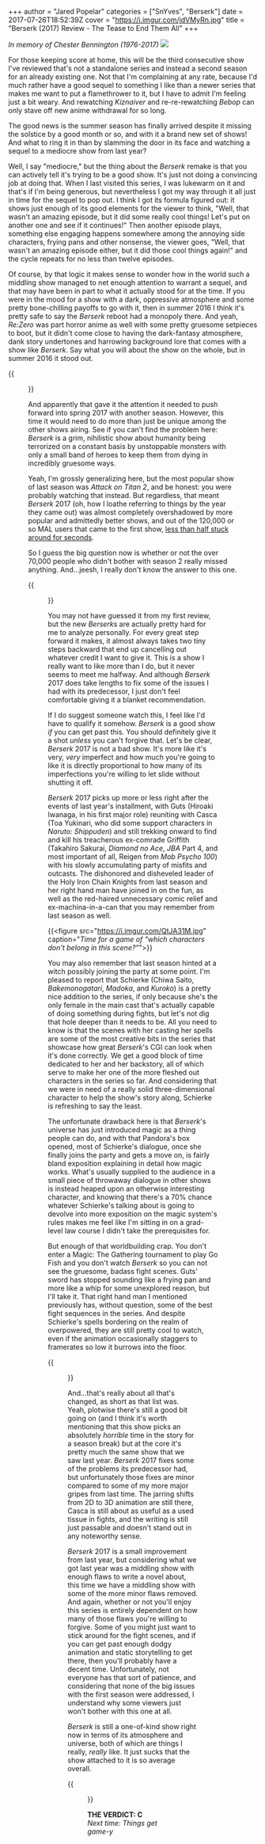 +++
author = "Jared Popelar"
categories = ["SnYves", "Berserk"]
date = 2017-07-26T18:52:39Z
cover = "https://i.imgur.com/jdVMyRn.jpg"
title = "Berserk (2017) Review - The Tease to End Them All"
+++


*In memory of Chester Bennington (1976-2017)*
![](https://i.imgur.com/hJtSfBR.jpg)

For those keeping score at home, this will be the third consecutive show I've reviewed that's not a standalone series and instead a second season for an already existing one. Not that I'm complaining at any rate, because I'd much rather have a good sequel to something I like than a newer series that makes me want to put a flamethrower to it, but I have to admit I'm feeling just a bit weary. And rewatching *Kiznaiver* and re-re-rewatching *Bebop* can only stave off new anime withdrawal for so long. 

The good news is the summer season has finally arrived despite it missing the solstice by a good month or so, and with it a brand new set of shows! And what to ring it in than by slamming the door in its face and watching a sequel to a mediocre show from last year?

Well, I say "mediocre," but the thing about the *Berserk* remake is that you can actively tell it's trying to be a good show. It's just not doing a convincing job at doing that. When I last visited this series, I was lukewarm on it and that's if I'm being generous, but nevertheless I got my way through it all just in time for the sequel to pop out. I think I got its formula figured out: it shows just enough of its good elements for the viewer to think, "Well, that wasn't an amazing episode, but it did some really cool things! Let's put on another one and see if it continues!" Then another episode plays, something else engaging happens somewhere among the annoying side characters, frying pans and other nonsense, the viewer goes, "Well, that wasn't an amazing episode either, but it did those cool things again!" and the cycle repeats for no less than twelve episodes.

Of course, by that logic it makes sense to wonder how in the world such a middling show managed to net enough attention to warrant a sequel, and that may have been in part to what it actually stood for at the time. If you were in the mood for a show with a dark, oppressive atmosphere and some pretty bone-chilling payoffs to go with it, then in summer 2016 I think it's pretty safe to say the *Berserk* reboot had a monopoly there. And yeah, *Re:Zero* was part horror anime as well with some pretty gruesome setpieces to boot, but it didn't come close to having the dark-fantasy atmosphere, dank story undertones and harrowing background lore that comes with a show like *Berserk*. Say what you will about the show on the whole, but in summer 2016 it stood out. 

{{<figure src="https://i.imgur.com/OXQJ96D.jpg" caption="*And the award for Best Out-of-Context Line goes to...*">}}

And apparently that gave it the attention it needed to push forward into spring 2017 with another season. However, this time it would need to do more than just be unique among the other shows airing. See if you can't find the problem here: *Berserk* is a grim, nihilistic show about humanity being terrorized on a constant basis by unstoppable monsters with only a small band of heroes to keep them from dying in incredibly gruesome ways. 

Yeah, I'm grossly generalizing here, but the most popular show of last season was *Attack on Titan 2*, and be honest: you were probably watching that instead. But regardless, that meant *Berserk* 2017 (oh, how I loathe referring to things by the year they came out) was almost completely overshadowed by more popular and admittedly better shows, and out of the 120,000 or so MAL users that came to the first show, [less than half stuck around for seconds](https://myanimelist.net/anime/34055/Berserk_2017).

So I guess the big question now is whether or not the over 70,000 people who didn't bother with season 2 really missed anything. And...jeesh, I really don't know the answer to this one.

{{<figure src="https://i.imgur.com/zs974qL.jpg" caption="*Well, actually they missed a pretty fun fight in the first episode.*">}}

You may not have guessed it from my first review, but the new *Berserk*s are actually pretty hard for me to analyze personally. For every great step forward it makes, it almost always takes two tiny steps backward that end up cancelling out whatever credit I want to give it. This is a show I really want to like more than I do, but it never seems to meet me halfway. And although *Berserk* 2017 does take lengths to fix some of the issues I had with its predecessor, I just don't feel comfortable giving it a blanket recommendation. 

If I do suggest someone watch this, I feel like I'd have to qualify it somehow. *Berserk* is a good show *if* you can get past this. You should definitely give it a shot *unless* you can't forgive that. Let's be clear, *Berserk* 2017 is not a bad show. It's more like it's very, *very* imperfect and how much you're going to like it is directly proportional to how many of its imperfections you're willing to let slide without shutting it off.

*Berserk* 2017 picks up more or less right after the events of last year's installment, with Guts (Hiroaki Iwanaga, in his first major role) reuniting with Casca (Toa Yukinari, who did some support characters in *Naruto: Shippuden*) and still trekking onward to find and kill his treacherous ex-comrade Griffith (Takahiro Sakurai, *Diamond no Ace*, *JBA* Part 4, and most important of all, Reigen from *Mob Psycho 100*) with his slowly accumulating party of misfits and outcasts. The dishonored and disheveled leader of the Holy Iron Chain Knights from last season and her right hand man have joined in on the fun, as well as the red-haired unnecessary comic relief and ex-machina-in-a-can that you may remember from last season as well.

{{<figure src="https://i.imgur.com/QtJA31M.jpg" caption="*Time for a game of \"which characters don't belong in this scene?\"*">}}

You may also remember that last season hinted at a witch possibly joining the party at some point. I'm pleased to report that Schierke (Chiwa Saito, *Bakemonogatari*, *Madoka*, and *Kuroko*) is a pretty nice addition to the series, if only because she's the only female in the main cast that's actually capable of doing something during fights, but let's not dig that hole deeper than it needs to be. All you need to know is that the scenes with her casting her spells are some of the most creative bits in the series that showcase how great *Berserk*'s CGI can look when it's done correctly. We get a good block of time dedicated to her and her backstory, all of which serve to make her one of the more fleshed out characters in the series so far. And considering that we were in need of a really solid three-dimensional character to help the show's story along, Schierke is refreshing to say the least.

The unfortunate drawback here is that *Berserk*'s universe has just introduced magic as a thing people can do, and with that Pandora's box opened, most of Schierke's dialogue, once she finally joins the party and gets a move on, is fairly bland exposition explaining in detail how magic works. What's usually supplied to the audience in a small piece of throwaway dialogue in other shows is instead heaped upon an otherwise interesting character, and knowing that there's a 70% chance whatever Schierke's talking about is going to devolve into more exposition on the magic system's rules makes me feel like I'm sitting in on a grad-level law course I didn't take the prerequisites for.

But enough of that worldbuilding crap. You don't enter a Magic: The Gathering tournament to play Go Fish and you don't watch *Berserk* so you can not see the gruesome, badass fight scenes. Guts' sword has stopped sounding like a frying pan and more like a whip for some unexplored reason, but I'll take it. That right hand man I mentioned previously has, without question, some of the best fight sequences in the series. And despite Schierke's spells bordering on the realm of overpowered, they are still pretty cool to watch, even if the animation occasionally staggers to framerates so low it burrows into the floor.

{{<figure src="https://i.imgur.com/DEzBUr7.jpg" caption="*The berserker armor is also cool! Too bad we get maybe three episodes with it.*">}}

And...that's really about all that's changed, as short as that list was. Yeah, plotwise there's still a good bit going on (and I think it's worth mentioning that this show picks an absolutely *horrible* time in the story for a season break) but at the core it's pretty much the same show that we saw last year. *Berserk* 2017 fixes some of the problems its predecessor had, but unfortunately those fixes are minor compared to some of my more major gripes from last time. The jarring shifts from 2D to 3D animation are still there, Casca is still about as useful as a used tissue in fights, and the writing is still just passable and doesn't stand out in any noteworthy sense.

*Berserk* 2017 is a small improvement from last year, but considering what we got last year was a middling show with enough flaws to write a novel about, this time we have a middling show with some of the more minor flaws removed. And again, whether or not you'll enjoy this series is entirely dependent on how many of those flaws you're willing to forgive. Some of you might just want to stick around for the fight scenes, and if you can get past enough dodgy animation and static storytelling to get there, then you'll probably have a decent time. Unfortunately, not everyone has that sort of patience, and considering that none of the big issues with the first season were addressed, I understand why some viewers just won't bother with this one at all.

*Berserk* is still a one-of-kind show right now in terms of its atmosphere and universe, both of which are things I really, *really* like. It just sucks that the show attached to it is so average overall.

{{<figure src="https://i.imgur.com/3kLJO51.jpg" caption="*Hmmm...I wonder if it will.*">}}

**THE VERDICT: C**  
*Next time: Things get game-y*

